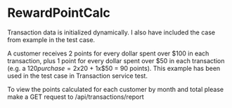 # RewardPointCalc
Transaction data is initialized dynamically. I also have included the case from example in the test case.

A customer receives 2 points for every dollar spent over $100 in each transaction, plus 1 point for every dollar spent over $50 in each transaction
(e.g. a $120 purchase = 2x$20 + 1x$50 = 90 points). This example has been used in the test case in Transaction service test. 



To view the points calculated for each customer by month and total please make a GET request to /api/transactions/report
